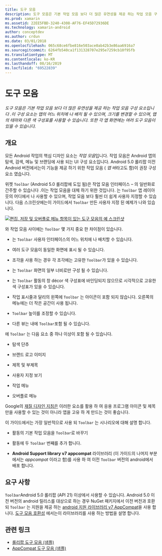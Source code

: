 ```yaml
---
title: 도구 모음
description: 도구 모음은 기본 작업 모음 보다 더 많은 유연성을 제공 하는 작업 모음 구성 요소입니다 .이 구성 요소는 앱의 어느 위치에 나 배치 될 수 있으며, 크기를 변경할 수 있으며, 앱의 테마와 다른 색 구성표를 사용할 수 있습니다. 또한 각 앱 화면에는 여러 도구 모음이 있을 수 있습니다.
ms.prod: xamarin
ms.assetid: 22EE5FBD-3240-4308-AF76-EF45D72936DE
ms.technology: xamarin-android
author: conceptdev
ms.author: crdun
ms.date: 03/01/2018
ms.openlocfilehash: 065c68ce6fbe816e503ace0ab42b3e86aa6916a7
ms.sourcegitcommit: 6264fb540ca1f131328707e295e7259cb10f95fb
ms.translationtype: MT
ms.contentlocale: ko-KR
ms.lasthandoff: 08/16/2019
ms.locfileid: "69522839"
---
```

# <a name="toolbar"></a>도구 모음

_도구 모음은 기본 작업 모음 보다 더 많은 유연성을 제공 하는 작업 모음 구성 요소입니다 .이 구성 요소는 앱의 어느 위치에 나 배치 될 수 있으며, 크기를 변경할 수 있으며, 앱의 테마와 다른 색 구성표를 사용할 수 있습니다. 또한 각 앱 화면에는 여러 도구 모음이 있을 수 있습니다._

 
## <a name="overview"></a>개요

모든 Android 작업의 핵심 디자인 요소는 *작업 모음*입니다. 작업 모음은 Android 앱의 탐색, 검색, 메뉴 및 브랜딩에 사용 되는 UI 구성 요소입니다. Android 5.0 롤리팝 이전 Android 버전에서는이 기능을 제공 하기 위한 작업 모음 ( *앱 바*라고도 함)이 권장 구성 요소 였습니다. 

위젯 `Toolbar` (Android 5.0 롤리팝에 도입 됨)은 작업 모음 인터페이스 &ndash; 의 일반화로 간주할 수 있습니다 .이는 작업 모음을 대체 하기 위한 것입니다. 는 `Toolbar` 앱 레이아웃의 어디에서 나 사용할 수 있으며, 작업 모음 보다 훨씬 더 쉽게 사용자 지정할 수 있습니다. 다음 스크린샷에는이 가이드에서 `Toolbar` 만든 사용자 지정 된 예제가 나와 있습니다. 

[![편집, 저장 및 오버플로 메뉴 항목이 있는 도구 모음의 예 스크린샷](images/01-toolbar-sml.png)](images/01-toolbar.png#lightbox)

와 작업 모음 사이에는 `Toolbar` 몇 가지 중요 한 차이점이 있습니다. 

- 는 `Toolbar` 사용자 인터페이스의 어느 위치에 나 배치할 수 있습니다.

- 여러 도구 모음이 동일한 화면에 표시 될 수 있습니다.

- 조각을 사용 하는 경우 각 조각에는 고유한 `Toolbar`가 있을 수 있습니다. 

- 는 `Toolbar` 화면의 일부 너비로만 구성 될 수 있습니다. 

- 는 `Toolbar` 활동의 창 décor 색 구성표에 바인딩되지 않으므로 시각적으로 고유한 색 구성표가 있을 수 있습니다. 

- 작업 표시줄과 달리의 왼쪽에 `Toolbar` 는 아이콘이 포함 되지 않습니다. 오른쪽의 메뉴에는 더 작은 공간이 사용 됩니다. 

- `Toolbar` 높이를 조정할 수 있습니다. 

- 다른 뷰는 내에 `Toolbar`포함 될 수 있습니다. 

에 `Toolbar` 는 다음 요소 중 하나 이상이 포함 될 수 있습니다. 

- 탐색 단추

- 브랜드 로고 이미지

- 제목 및 부제목

- 사용자 지정 보기

- 작업 메뉴

- 오버플로 메뉴

Google의 [재질 디자인 지침은](https://material.google.com/) 이러한 요소를 활용 하 여 응용 프로그램 아이콘 및 제목만을 사용할 수 있는 것이 아니라 앱을 고유 하 게 만드는 것이 좋습니다. 

이 가이드에서는 가장 일반적으로 사용 되 `Toolbar` 는 시나리오에 대해 설명 합니다.

- 활동의 기본 작업 모음을 `Toolbar`로 바꾸기 

- 활동에 두 `Toolbar` 번째를 추가 합니다.

- **Android Support library v7 appcompat** 라이브러리 (이 가이드의 나머지 부분에서는 *appcompat* 이라고 함)를 사용 하 여 이전 `Toolbar` 버전의 android에서 배포 합니다. 

 
 
## <a name="requirements"></a>요구 사항

`Toolbar`Android 5.0 롤리팝 (API 21) 이상에서 사용할 수 있습니다. Android 5.0 이전 버전의 android 릴리스를 대상으로 하는 경우 NuGet 패키지에서 이전 버전과 호환 되 `Toolbar` 는 지원을 제공 하는 [android 지원 라이브러리 v7 AppCompat](https://www.nuget.org/packages/Xamarin.Android.Support.v7.AppCompat/)을 사용 합니다. 
[도구 모음 호환성](~/android/user-interface/controls/tool-bar/toolbar-compatibility.md) 에서는이 라이브러리를 사용 하는 방법을 설명 합니다. 




## <a name="related-links"></a>관련 링크

- [롤리팝 도구 모음 (샘플)](https://docs.microsoft.com/samples/xamarin/monodroid-samples/android50-toolbar)
- [AppCompat 도구 모음 (샘플)](https://docs.microsoft.com/samples/xamarin/monodroid-samples/supportv7-appcompat-toolbar)
